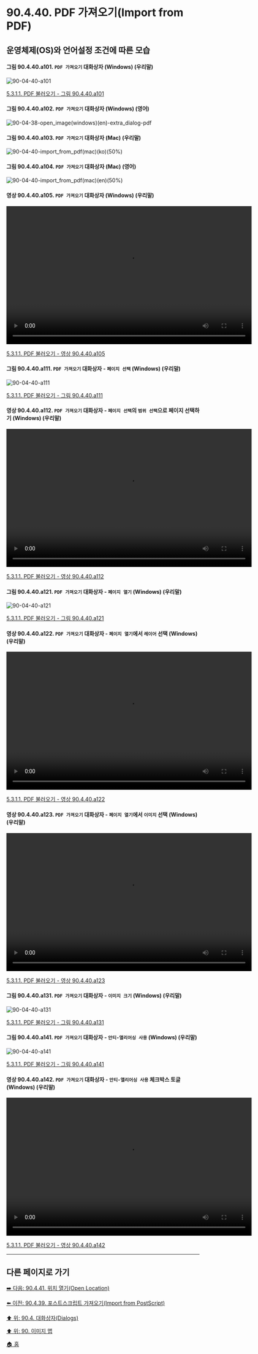 # 90.4.40. PDF 가져오기(Import from PDF)
## 운영체제(OS)와 언어설정 조건에 따른 모습

<a id="90-04-40-a101"></a>

#### 그림 90.4.40.a101. `PDF 가져오기` 대화상자 (Windows) (우리말)
![90-04-40-a101](https://github.com/wonder13662/gimp/assets/15767104/43a4c258-15c8-4070-806a-538078b8fd23)

[5.3.1.1. PDF 불러오기 - 그림 90.4.40.a101](./05-03-01-01-import_from_pdf.md#90-04-40-a101)

<a id="90-04-40-a102"></a>

#### 그림 90.4.40.a102. `PDF 가져오기` 대화상자 (Windows) (영어)
![90-04-38-open_image(windows)(en)-extra_dialog-pdf](https://github.com/wonder13662/gimp/assets/15767104/5f298c8d-daf0-4ef9-bafe-77ee5d6e2887)

#### 그림 90.4.40.a103. `PDF 가져오기` 대화상자 (Mac) (우리말)
![90-04-40-import_from_pdf(mac)(ko)(50%)](https://github.com/wonder13662/gimp/assets/15767104/ebad9eae-6951-4ba9-89d5-99257b1bc682)

#### 그림 90.4.40.a104. `PDF 가져오기` 대화상자 (Mac) (영어)
![90-04-40-import_from_pdf(mac)(en)(50%)](https://github.com/wonder13662/gimp/assets/15767104/fae60af4-1365-4487-855f-d011c55e5a45)

<a id="90-04-40-a105"></a>

#### 영상 90.4.40.a105. `PDF 가져오기` 대화상자 (Windows) (우리말)
<video controls="controls" width="640" height="360" src="https://github.com/wonder13662/gimp/assets/15767104/5fb81830-f54c-4cb4-a143-9b151997452e"></video>

[5.3.1.1. PDF 불러오기 - 영상 90.4.40.a105](./05-03-01-01-import_from_pdf.md#90-04-40-a105)

<a id="90-04-40-a111"></a>

#### 그림 90.4.40.a111. `PDF 가져오기` 대화상자 - `페이지 선택` (Windows) (우리말)
![90-04-40-a111](https://github.com/wonder13662/gimp/assets/15767104/1a567be9-6a55-4130-be65-dfbc6bf07136)

[5.3.1.1. PDF 불러오기 - 그림 90.4.40.a111](./05-03-01-01-import_from_pdf.md#90-04-40-a111)

<a id="90-04-40-a112"></a>

#### 영상 90.4.40.a112. `PDF 가져오기` 대화상자 - `페이지 선택`의 `범위 선택`으로 페이지 선택하기 (Windows) (우리말)
<video controls="controls" width="640" height="360" src="https://github.com/wonder13662/gimp/assets/15767104/5b353e1e-80e1-475f-8d24-4a1df1b17a93"></video>

[5.3.1.1. PDF 불러오기 - 영상 90.4.40.a112](./05-03-01-01-import_from_pdf.md#90-04-40-a112)

<a id="90-04-40-a121"></a>

#### 그림 90.4.40.a121. `PDF 가져오기` 대화상자 - `페이지 열기` (Windows) (우리말)
![90-04-40-a121](https://github.com/wonder13662/gimp/assets/15767104/262d920e-6224-499b-bb13-302b7b9a35ed)

[5.3.1.1. PDF 불러오기 - 그림 90.4.40.a121](./05-03-01-01-import_from_pdf.md#90-04-40-a121)

<a id="90-04-40-a122"></a>

#### 영상 90.4.40.a122. `PDF 가져오기` 대화상자 - `페이지 열기`에서 `레이어` 선택 (Windows) (우리말)
<video controls="controls" width="640" height="360" src="https://github.com/wonder13662/gimp/assets/15767104/3ee9b4f0-0076-4921-a675-6070f288cd5d"></video>

[5.3.1.1. PDF 불러오기 - 영상 90.4.40.a122](./05-03-01-01-import_from_pdf.md#90-04-40-a122)

<a id="90-04-40-a123"></a>

#### 영상 90.4.40.a123. `PDF 가져오기` 대화상자 - `페이지 열기`에서 `이미지` 선택 (Windows) (우리말)
<video controls="controls" width="640" height="360" src="https://github.com/wonder13662/gimp/assets/15767104/11b5a9f2-a498-4797-91ae-ff1b264d3a14"></video>

[5.3.1.1. PDF 불러오기 - 영상 90.4.40.a123](./05-03-01-01-import_from_pdf.md#90-04-40-a123)

<a id="90-04-40-a131"></a>

#### 그림 90.4.40.a131. `PDF 가져오기` 대화상자 - `이미지 크기` (Windows) (우리말)
![90-04-40-a131](https://github.com/wonder13662/gimp/assets/15767104/e59a2488-e764-41ca-907f-20582502fbc1)

[5.3.1.1. PDF 불러오기 - 그림 90.4.40.a131](./05-03-01-01-import_from_pdf.md#90-04-40-a131)

<a id="90-04-40-a141"></a>

#### 그림 90.4.40.a141. `PDF 가져오기` 대화상자 - `안티-앨리어싱 사용` (Windows) (우리말)
![90-04-40-a141](https://github.com/wonder13662/gimp/assets/15767104/cb30cc32-7852-4a73-a622-48cd426f3d03)

[5.3.1.1. PDF 불러오기 - 그림 90.4.40.a141](./05-03-01-01-import_from_pdf.md#90-04-40-a141)

<a id="90-04-40-a142"></a>

#### 영상 90.4.40.a142. `PDF 가져오기` 대화상자 - `안티-앨리어싱 사용` 체크박스 토글 (Windows) (우리말)
<video controls="controls" width="640" height="360" src="https://github.com/wonder13662/gimp/assets/15767104/1c0123c7-d8fb-4b3b-829f-1287ab389fa7"></video>

[5.3.1.1. PDF 불러오기 - 영상 90.4.40.a142](./05-03-01-01-import_from_pdf.md#90-04-40-a142)

***

## 다른 페이지로 가기
[➡️ 다음: 90.4.41. 위치 열기(Open Location)](./90-04-0041-open_location.md)

[⬅️ 이전: 90.4.39. 포스트스크립트 가져오기(Import from PostScript)](./90-04-0039-import_from_postscript.md)

[⬆️ 위: 90.4. 대화상자(Dialogs)](./90-04-0000-dialogs.md)

[⬆️ 위: 90. 이미지 맵](./90-00-image-map.md)

[🏠 홈](./00-home.md)
